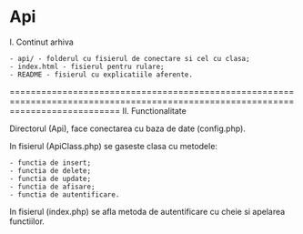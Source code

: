 # Api

I. Continut arhiva

	- api/ - folderul cu fisierul de conectare si cel cu clasa;
	- index.html - fisierul pentru rulare;
	- README - fisierul cu explicatiile aferente.
	
=================================================================================================================================
II. Functionalitate

Directorul (Api), face conectarea cu baza de date (config.php).

In fisierul (ApiClass.php) se gaseste clasa cu metodele:

	- functia de insert;
	- functia de delete;
	- functia de update;
	- functia de afisare;
	- functia de autentificare.
	 
In fisierul (index.php) se afla metoda de autentificare cu cheie si apelarea functiilor.
